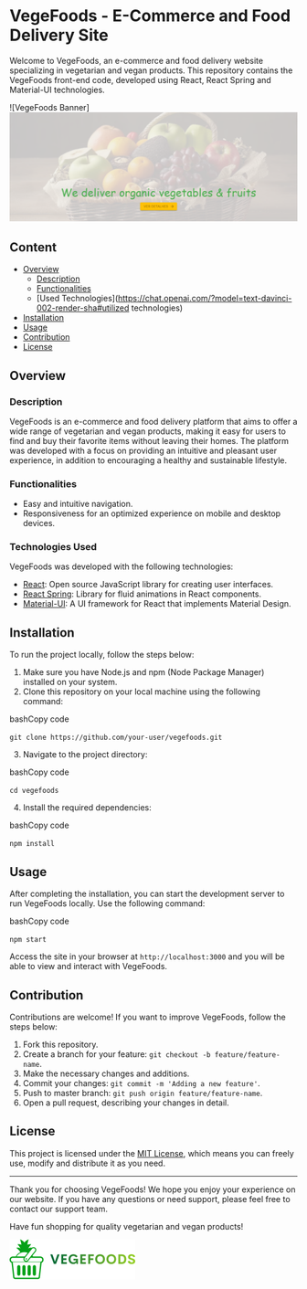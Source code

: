 # VegeFoods - E-Commerce and Food Delivery Site

Welcome to VegeFoods, an e-commerce and food delivery website specializing in vegetarian and vegan products. This repository contains the VegeFoods front-end code, developed using React, React Spring and Material-UI technologies.

![VegeFoods Banner]![Alt text](image-1.png)

## Content

- [Overview](https://chat.openai.com/?model=text-davinci-002-render-sha#vis%C3%A3o-geral)
     - [Description](https://chat.openai.com/?model=text-davinci-002-render-sha#descri%C3%A7%C3%A3o)
     - [Functionalities](https://chat.openai.com/?model=text-davinci-002-render-sha#functionalities)
     - [Used Technologies](https://chat.openai.com/?model=text-davinci-002-render-sha#utilized technologies)
- [Installation](https://chat.openai.com/?model=text-davinci-002-render-sha#installs%C3%A7%C3%A3o)
- [Usage](https://chat.openai.com/?model=text-davinci-002-render-sha#usage)
- [Contribution](https://chat.openai.com/?model=text-davinci-002-render-sha#contribution%C3%A7%C3%A3o)
- [License](https://chat.openai.com/?model=text-davinci-002-render-sha#licen%C3%A7a)

## Overview

### Description

VegeFoods is an e-commerce and food delivery platform that aims to offer a wide range of vegetarian and vegan products, making it easy for users to find and buy their favorite items without leaving their homes. The platform was developed with a focus on providing an intuitive and pleasant user experience, in addition to encouraging a healthy and sustainable lifestyle.

### Functionalities

- Easy and intuitive navigation.
- Responsiveness for an optimized experience on mobile and desktop devices.

### Technologies Used

VegeFoods was developed with the following technologies:

- [React](https://reactjs.org/): Open source JavaScript library for creating user interfaces.
- [React Spring](https://www.react-spring.io/): Library for fluid animations in React components.
- [Material-UI](https://material-ui.com/): A UI framework for React that implements Material Design.

## Installation

To run the project locally, follow the steps below:

1. Make sure you have Node.js and npm (Node Package Manager) installed on your system.
2. Clone this repository on your local machine using the following command:

bashCopy code

`git clone https://github.com/your-user/vegefoods.git`

3. Navigate to the project directory:

bashCopy code

`cd vegefoods`

4. Install the required dependencies:

bashCopy code

`npm install`

## Usage

After completing the installation, you can start the development server to run VegeFoods locally. Use the following command:

bashCopy code

`npm start`

Access the site in your browser at `http://localhost:3000` and you will be able to view and interact with VegeFoods.

## Contribution

Contributions are welcome! If you want to improve VegeFoods, follow the steps below:

1. Fork this repository.
2. Create a branch for your feature: `git checkout -b feature/feature-name`.
3. Make the necessary changes and additions.
4. Commit your changes: `git commit -m 'Adding a new feature'`.
5. Push to master branch: `git push origin feature/feature-name`.
6. Open a pull request, describing your changes in detail.

## License

This project is licensed under the [MIT License](https://chat.openai.com/link_to_license_file), which means you can freely use, modify and distribute it as you need.

----------

Thank you for choosing VegeFoods! We hope you enjoy your experience on our website. If you have any questions or need support, please feel free to contact our support team.

Have fun shopping for quality vegetarian and vegan products!

![VegeFoods Logo][def]

[def]: src/asssets/images/logo.svg